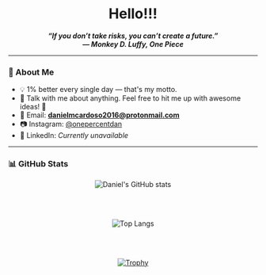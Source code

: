 <div id="header" align="center"></div>

<h1 align="center">Hello!!!</h1>

<p align="center">
  <strong><i>
    “If you don’t take risks, you can’t create a future.”<br>
    — Monkey D. Luffy, One Piece
  </i></strong>
</p>

---

### 🌱 About Me

- 💡 1% better every single day — that's my motto.
- 📱 Talk with me about anything. Feel free to hit me up with awesome ideas! 🤯  
- 📧 Email: **danielmcardoso2016@protonmail.com**
- 📷 Instagram: [@onepercentdan](https://www.instagram.com/onepercentdan/)
- 💼 LinkedIn: *Currently unavailable*

---

### 📊 GitHub Stats

<div align="center">

  ![Daniel's GitHub stats](https://github-readme-stats.vercel.app/api?username=danieltwentynine&theme=tokyonight&show_icons=true)

  <br><br>

  ![Top Langs](https://github-readme-stats.vercel.app/api/top-langs/?username=danieltwentynine&layout=compact&langs_count=7&theme=tokyonight)

  <br><br>

  [![Trophy](https://github-profile-trophy.vercel.app/?username=danieltwentynine&theme=onedark)](https://github.com/ryo-ma/github-profile-trophy)

</div>
